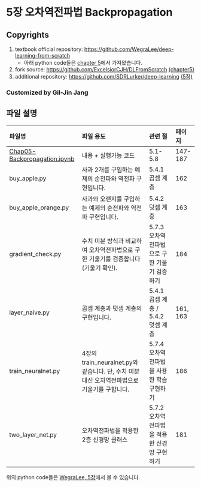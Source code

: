 # 5장 오차역전파법 Backpropagation


## Copyrights
1. textbook official repository: https://github.com/WegraLee/deep-learning-from-scratch
    * 아래 python code들은 [chapter 5](https://github.com/WegraLee/deep-learning-from-scratch/tree/master/ch05)에서 가져왔습니다.
1. fork source: https://github.com/ExcelsiorCJH/DLFromScratch [(chapter5)](https://nbviewer.org/github/ExcelsiorCJH/DLFromScratch/blob/master/Chap05-BackPropagation/Chap05-Backpropagation.ipynb)
1. additional repository: https://github.com/SDRLurker/deep-learning [(5장)](https://nbviewer.org/github/SDRLurker/deep-learning/blob/master/5장.ipynb)

### Customized by Gil-Jin Jang

## 파일 설명
| 파일명 | 파일 용도 | 관련 절 | 페이지 
|:--   |:--      |:--    |:--      |
| [Chap05-Backpropagation.ipynb](Chap05-Backpropagation.ipynb) | 내용 + 실행가능 코드 | 5.1-5.8 | 147-187 |
| buy_apple.py | 사과 2개를 구입하는 예제의 순전파와 역전파 구현입니다. | 5.4.1 곱셈 계층 | 162 |
| buy_apple_orange.py | 사과와 오랜지를 구입하는 예제의 순전파와 역전파 구현입니다. | 5.4.2 덧셈 계층 | 163 |
| gradient_check.py | 수치 미분 방식과 비교하여 오차역전파법으로 구한 기울기를 검증합니다(기울기 확인). | 5.7.3 오차역전파법으로 구한 기울기 검증하기 | 184 |
| layer_naive.py | 곱셈 계층과 덧셈 계층의 구현입니다. | 5.4.1 곱셈 계층 / 5.4.2 덧셈 계층 | 161, 163 |
| train_neuralnet.py | 4장의 train_neuralnet.py와 같습니다. 단, 수치 미분 대신 오차역전파법으로 기울기를 구합니다. | 5.7.4 오차역전파법을 사용한 학습 구현하기 | 186 |
| two_layer_net.py | 오차역전파법을 적용한 2층 신경망 클래스 | 5.7.2 오차역전파법을 적용한 신경망 구현하기 | 181 |

위의 python code들은 [WegraLee, 5장](https://github.com/WegraLee/deep-learning-from-scratch/blob/master/ch05)에서 볼 수 있습니다. 
